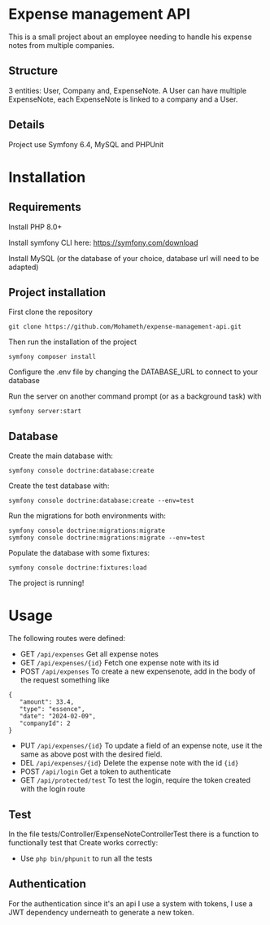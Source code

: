 
# Expense management API
This is a small project about an employee needing to handle his expense notes from multiple companies. 

## Structure
3 entities: User, Company and, ExpenseNote. A User can have multiple ExpenseNote, each ExpenseNote is linked to a company and a User. 

## Details 
Project use Symfony 6.4, MySQL and PHPUnit

# Installation

## Requirements
Install PHP 8.0+

Install symfony CLI here: https://symfony.com/download

Install MySQL (or the database of your choice, database url will need to be adapted)

## Project installation
First clone the repository 
```
git clone https://github.com/Mohameth/expense-management-api.git
```
Then run the installation of the project
```
symfony composer install
 ```
Configure the .env file by changing the DATABASE_URL to connect to your database

Run the server on another command prompt (or as a background task) with
```
symfony server:start
```

## Database 
Create the main database with: 
```
symfony console doctrine:database:create
```
Create the test database with: 
```
symfony console doctrine:database:create --env=test
```
Run the migrations for both environments with:
```
symfony console doctrine:migrations:migrate
symfony console doctrine:migrations:migrate --env=test
```
Populate the database with some fixtures: 
```
symfony console doctrine:fixtures:load
```

The project is running! 

# Usage

The following routes were defined: 
 - GET `/api/expenses` Get all expense notes
 - GET `/api/expenses/{id}` Fetch one expense note with its id 
 - POST `/api/expenses` To create a new expensenote, add in the body of the request something like 
 ```
 {
    "amount": 33.4,
    "type": "essence",
    "date": "2024-02-09",
    "companyId": 2
}
```
 - PUT `/api/expenses/{id}` To update a field of an expense note, use it the same as above post with the desired field.
 - DEL `/api/expenses/{id}` Delete the expense note with the id `{id}`
 - POST `/api/login` Get a token to authenticate
 - GET `/api/protected/test` To test the login, require the token created with the login route

 ## Test 
 In the file tests/Controller/ExpenseNoteControllerTest there is a function to functionally test that Create works correctly:
  - Use `php bin/phpunit` to run all the tests

## Authentication
For the authentication since it's an api I use a system with tokens, I use a JWT dependency underneath to generate a new token. 
